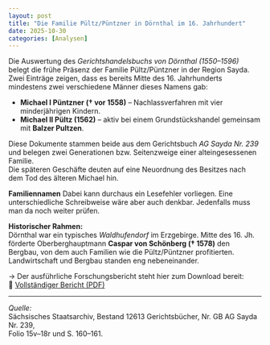 ```yaml
---
layout: post
title: "Die Familie Pültz/Püntzner in Dörnthal im 16. Jahrhundert"
date: 2025-10-30
categories: [Analysen]
---
```


Die Auswertung des *Gerichtshandelsbuchs von Dörnthal (1550–1596)* belegt die frühe Präsenz der Familie Pültz/Püntzner in der Region Sayda. Zwei Einträge zeigen, dass es bereits Mitte des 16. Jahrhunderts mindestens zwei verschiedene Männer dieses Namens gab:

- **Michael I Püntzner († vor 1558)** – Nachlassverfahren mit vier minderjährigen Kindern.  
- **Michael II Pültz (1562)** – aktiv bei einem Grundstückshandel gemeinsam mit **Balzer Pultzen**.

Diese Dokumente stammen beide aus dem Gerichtsbuch *AG Sayda Nr. 239* und belegen zwei Generationen bzw. Seitenzweige einer alteingesessenen Familie.  
Die späteren Geschäfte deuten auf eine Neuordnung des Besitzes nach dem Tod des älteren Michael hin.

**Familiennamen** 
Dabei kann durchaus ein Lesefehler vorliegen. Eine unterschiedliche Schreibweise wäre aber auch denkbar. Jedenfalls muss man da noch weiter prüfen.

**Historischer Rahmen:**  
Dörnthal war ein typisches *Waldhufendorf* im Erzgebirge. Mitte des 16. Jh. förderte Oberberghauptmann **Caspar von Schönberg († 1578)** den Bergbau, von dem auch Familien wie die Pültz/Püntzner profitierten. Landwirtschaft und Bergbau standen eng nebeneinander.

→ Der ausführliche Forschungsbericht steht hier zum Download bereit:  
📄 [Vollständiger Bericht (PDF)](/assets/pdf/bericht_doernthal.pdf)

---

*Quelle:*  
Sächsisches Staatsarchiv, Bestand 12613 Gerichtsbücher, Nr. GB AG Sayda Nr. 239,  
Folio 15v–18r und S. 160–161.
